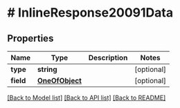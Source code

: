 # # InlineResponse20091Data

## Properties

Name | Type | Description | Notes
------------ | ------------- | ------------- | -------------
**type** | **string** |  | [optional]
**field** | [**OneOfObject**](OneOfObject.md) |  | [optional]

[[Back to Model list]](../../README.md#models) [[Back to API list]](../../README.md#endpoints) [[Back to README]](../../README.md)
